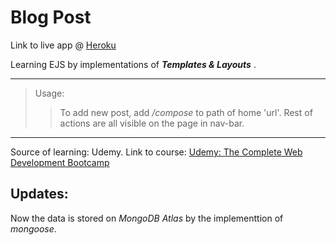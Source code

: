 # Blog Post

Link to live app @ [Heroku](https://afternoon-dusk-78712.herokuapp.com/)

Learning EJS by implementations of **_Templates & Layouts_** .

***
>Usage:
>>To add new post, add _/compose_ to path of home 'url'.
>>Rest of actions are all visible on the page in nav-bar. 
***

Source of learning: Udemy.
Link to course: [Udemy: The Complete Web Development Bootcamp](https://www.udemy.com/course/the-complete-web-development-bootcamp/)

## Updates:

Now the data is stored on _MongoDB Atlas_ by the implementtion of _mongoose_.